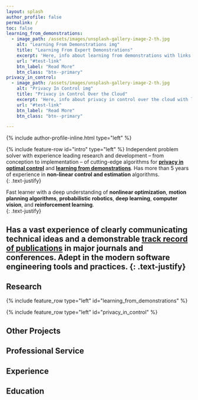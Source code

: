 ```yaml
---
layout: splash
author_profile: false
permalink: /
toc: false
learning_from_demonstrations:
  - image_path: /assets/images/unsplash-gallery-image-2-th.jpg
    alt: "Learning From Demonstrations img"
    title: "Learning From Expert Demonstrations"
    excerpt: 'Here, info about learning from demonstrations with links'
    url: "#test-link"
    btn_label: "Read More"
    btn_class: "btn--primary"
privacy_in_control:
  - image_path: /assets/images/unsplash-gallery-image-2-th.jpg
    alt: "Privacy In Control img"
    title: "Privacy in Control Over the Cloud"
    excerpt: 'Here, info about privacy in control over the cloud with links'
    url: "#test-link"
    btn_label: "Read More"
    btn_class: "btn--primary"

---
```


{% include author-profile-inline.html type="left" %}

{% include feature-row id="intro" type="left" %}
Independent problem solver with 
experience leading research and development – from 
conception to implementation – of cutting-edge algorithms 
for [**privacy in optimal control**](https://arxiv.org/abs/1906.07460) and [**learning from 
demonstrations**](https://github.com/sultangazin/cyphy_testbed/tree/LFD). Has more than 5 years of experience 
in **non-linear 
control and estimation** algorithms.  
{: .text-justify}  
   
Fast learner with a deep understanding of 
**nonlinear optimization**, **motion planning algorithms**, 
**probabilistic robotics**, **deep learning**, **computer vision**, 
and **reinforcement learning**.  
{: .text-justify}  
 
Has a vast experience of 
clearly **communicating technical ideas** and a demonstrable 
[**track record of publications**](https://scholar.google.com/citations?hl=en&user=zf4Fxb0AAAAJ) in major journals and 
conferences. Adept in the modern software engineering tools
and practices.
{: .text-justify}  
------------------------------------------------------------------------------------------------------------------------

## Research

{% include feature_row type="left" id="learning_from_demonstrations" %}

{% include feature_row type="left" id="privacy_in_control" %}

## Other Projects

## Professional Service

## Experience

## Education
